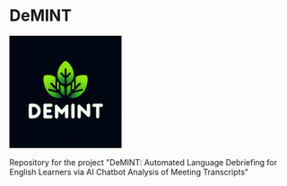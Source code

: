 # DeMINT

<img src="demint-logo.png" width="200" height="200">

Repository for the project "DeMINT: Automated Language Debriefing for English Learners via AI Chatbot Analysis of Meeting Transcripts"
